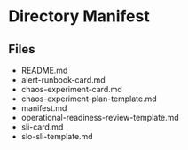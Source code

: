 # Directory Manifest

## Files

- README.md
- alert-runbook-card.md
- chaos-experiment-card.md
- chaos-experiment-plan-template.md
- manifest.md
- operational-readiness-review-template.md
- sli-card.md
- slo-sli-template.md

